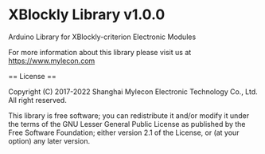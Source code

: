 # XBlockly Library v1.0.0

Arduino Library for XBlockly-criterion Electronic Modules

For more information about this library please visit us at
https://www.mylecon.com

== License ==

Copyright (C) 2017-2022 Shanghai Mylecon Electronic Technology Co., Ltd. All right reserved.


This library is free software; you can redistribute it and/or
modify it under the terms of the GNU Lesser General Public
License as published by the Free Software Foundation; either
version 2.1 of the License, or (at your option) any later version.



